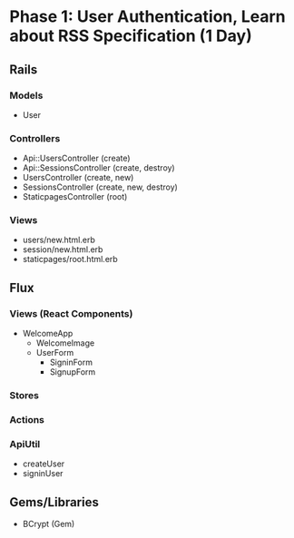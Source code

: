# Phase 1: User Authentication, Learn about RSS Specification (1 Day)

## Rails
### Models
* User

### Controllers
* Api::UsersController (create)
* Api::SessionsController (create, destroy)
* UsersController (create, new)
* SessionsController (create, new, destroy)
* StaticpagesController (root)

### Views
* users/new.html.erb
* session/new.html.erb
* staticpages/root.html.erb

## Flux
### Views (React Components)
* WelcomeApp
  * WelcomeImage
  * UserForm
    * SigninForm
    * SignupForm


### Stores

### Actions

### ApiUtil
* createUser
* signinUser

## Gems/Libraries
* BCrypt (Gem)

